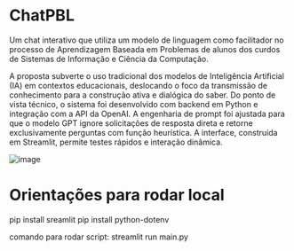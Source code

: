# ChatPBL
Um chat interativo que utiliza um modelo de linguagem como facilitador no processo de Aprendizagem Baseada em Problemas de alunos dos curdos de Sistemas de Informação e Ciência da Computação. 

A proposta subverte o uso tradicional dos modelos de Inteligência Artificial (IA) em contextos educacionais, deslocando o foco da transmissão de conhecimento para a construção ativa e dialógica do saber. Do ponto de vista técnico, o sistema foi desenvolvido com backend em Python e integração com a API da OpenAI. A engenharia de prompt foi ajustada para que o modelo GPT ignore solicitações de resposta direta e retorne exclusivamente perguntas com função heurística. A interface, construída em Streamlit, permite testes rápidos e interação dinâmica. 


![image](https://github.com/user-attachments/assets/8a90886c-55c0-40bf-815f-2d9af64a57e4)

# Orientações para rodar local

pip install sreamlit
pip install python-dotenv

comando para rodar script:
streamlit run main.py

